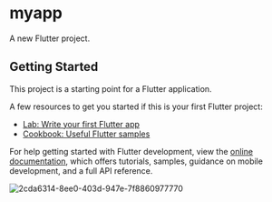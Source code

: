 # myapp

A new Flutter project.

## Getting Started

This project is a starting point for a Flutter application.

A few resources to get you started if this is your first Flutter project:

- [Lab: Write your first Flutter app](https://docs.flutter.dev/get-started/codelab)
- [Cookbook: Useful Flutter samples](https://docs.flutter.dev/cookbook)

For help getting started with Flutter development, view the
[online documentation](https://docs.flutter.dev/), which offers tutorials,
samples, guidance on mobile development, and a full API reference.


![2cda6314-8ee0-403d-947e-7f8860977770](https://github.com/user-attachments/assets/75623035-f9a9-4cb2-87ff-9123e5a3b8ea)
